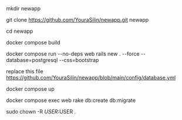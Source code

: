 mkdir newapp

git clone https://github.com/YouraSilin/newapp.git newapp

cd newapp

docker compose build

docker compose run --no-deps web rails new . --force --database=postgresql --css=bootstrap

replace this file https://github.com/YouraSilin/newapp/blob/main/config/database.yml

docker compose up

docker compose exec web rake db:create db:migrate

sudo chown -R $USER:$USER .
